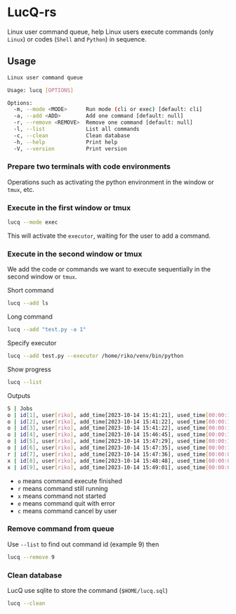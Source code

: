 # LucQ-rs

Linux user command queue, help Linux users execute commands (only `Linux`) or codes (`Shell` and `Python`) in sequence.

## Usage

```bash
Linux user command queue

Usage: lucq [OPTIONS]

Options:
  -m, --mode <MODE>      Run mode (cli or exec) [default: cli]
  -a, --add <ADD>        Add one command [default: null]
  -r, --remove <REMOVE>  Remove one command [default: null]
  -l, --list             List all commands
  -c, --clean            Clean database
  -h, --help             Print help
  -V, --version          Print version
```

### Prepare two terminals with code environments

Operations such as activating the python environment in the window or `tmux`, etc.

### Execute in the first window or tmux

```bash
lucq --mode exec
```

This will activate the `executor`, waiting for the user to add a command.

### Execute in the second window or tmux

We add the code or commands we want to execute sequentially in the second window or `tmux`.

Short command

```bash
lucq --add ls
```

Long command

```bash
lucq --add "test.py -a 1"
```

Specify executor

```bash
lucq --add test.py --executor /home/riko/venv/bin/python
```

Show progress

```bash
lucq --list
```

Outputs

```bash
S | Jobs
o | id[1], user[riko], add_time[2023-10-14 15:41:21], used_time[00:00:10], command[test.py]
o | id[2], user[riko], add_time[2023-10-14 15:41:22], used_time[00:00:10], command[test.py]
o | id[3], user[riko], add_time[2023-10-14 15:41:22], used_time[00:00:10], command[test.py]
o | id[4], user[riko], add_time[2023-10-14 15:46:45], used_time[00:00:10], command[test.py -a 1]
o | id[5], user[riko], add_time[2023-10-14 15:47:29], used_time[00:00:10], command[test.py -a 1]
o | id[6], user[riko], add_time[2023-10-14 15:47:35], used_time[00:00:10], command[test.py -a 1]
r | id[7], user[riko], add_time[2023-10-14 15:47:36], used_time[00:00:00], command[test.py -a 1]
x | id[8], user[riko], add_time[2023-10-14 15:48:48], used_time[00:00:00], command[test.py -a 1]
x | id[9], user[riko], add_time[2023-10-14 15:49:01], used_time[00:00:00], command[test.py -a 1]
```

- `o` means command execute finished
- `r` means command still running
- `x` means command not started
- `e` means command quit with error
- `c` means command cancel by user


### Remove command from queue

Use `--list` to find out command id (example 9) then

```bash
lucq --remove 9
```

### Clean database

LucQ use sqlite to store the command (`$HOME/lucq.sql`)

```bash
lucq --clean
```